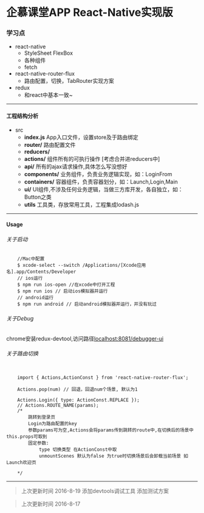 # 企慕课堂APP React-Native实现版


### 学习点
- react-native
    - StyleSheet FlexBox
    - 各种组件
    - fetch
- react-native-router-flux
    - 路由配置，切换，TabRouter实现方案
- redux
    - 和react中基本一致~

--------

#### 工程结构分析
- src
    - **index.js** App入口文件，设置store及于路由绑定
    - **router/** 路由配置文件
    - **reducers/** 
    - **actions/** 组件所有的可执行操作 [考虑合并进reducers中]
    - **api/** 所有的ajax请求操作,具体怎么写没想好
    - **components/** 业务组件，负责业务逻辑实现，如：LoginFrom
    - **containers/** 容器组件，负责容器划分，如：Launch,Login,Main
    - **ui/** UI组件,不涉及任何业务逻辑，当做三方库开发，各自独立，如：Button之类
    - **utils** 工具类，存放常用工具，工程集成lodash.js

--------

#### Usage

###### 关于启动
```
    //Mac中配置
    $ xcode-select --switch /Applications/[Xcode应用名].app/Contents/Developer
    // ios运行
    $ npm run ios-open //在xcode中打开工程
    $ npm run ios // 启动ios模拟器并运行
    // android运行
    $ npm run android // 启动android模拟器并运行，并没有玩过
```

###### 关于Debug
chrome安装redux-devtool,访问路径[localhost:8081/debugger-ui](localhost:8081/debugger-ui)


###### 关于路由切换
```

    import { Actions,ActionConst } from 'react-native-router-flux';

    Actions.pop(num) // 回退，回退num个场景, 默认为1

    Actions.Login({ type: ActionConst.REPLACE });
    // Actions.ROUTE_NAME(params);
    /* 
        跳转到登录页
        Login为路由配置的key
        参数params可为空,Actions会将params传到跳转的route中,在切换后的场景中this.props可取到
        固定参数:
            type 切换类型 在ActionConst中取
            unmountScenes 默认为false 为true时切换场景后会卸载当前场景 如 Launch欢迎页

    */
```

--------


> 上次更新时间 2016-8-19
    添加devtools调试工具
    添加测试方案
    

> 上次更新时间 2016-8-17
